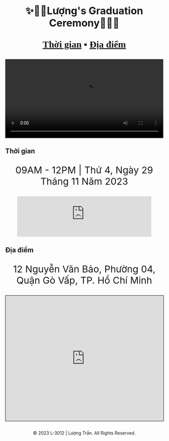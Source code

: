 <style>
.title-event {
    font-size:32px;
    font-weight: bolder;
}
/* CSS reponsive mobile */
@media (max-width: 767px) {
  .title-event {
    font-size: 15px;
    margin: 5px;
    font-weight: bolder;
  }

  .countdown {
    width: 100%;
  }
}
</style>

<div class="title-event">
    <p align="center">✨🎈🎉Lượng's Graduation Ceremony🎉🎈✨</p>
</div>
<div align="center" style="font-size: 30px;">
    <p style="font-weight: bold; font-family: Cambria, Cochin, Georgia, Times, 'Times New Roman', serif;'; ">
        <a href="#graduation-time">Thời gian</a> ▪
        <a href="#graduation-address">Địa điểm</a>
    </p>
</div>
<div align="center" class="background-event" width="100%">
 <video autoplay loop width="100%" src="./resource/video/Background_Graduation_Video.mp4"></video>
</div>

<div id="graduation-time" class="graduation-time">
    <h2>Thời gian</h2>
    <p align="center" style="font-size: 30px">09AM - 12PM | Thứ 4, Ngày 29 Tháng 11 Năm 2023</p>
    <div align="center" width="100%">
    <iframe class="countdown" src="https://free.timeanddate.com/countdown/i93ph1vc/n218/cf12/cm0/cu4/ct0/cs0/ca0/co1/cr0/ss0/cac000/cpc000/pcfff/tcbfd2f0/fs100/szw576/szh243/tatL%E1%BB%85%20t%E1%BB%91t%20nghi%E1%BB%87p%20c%E1%BB%A7a%20L%C6%B0%E1%BB%A3ng/tac000/tptTime%20since%20Event%20started%20in/tpc000/iso2023-11-29T00:00:00/bat6/pa20" allowtransparency="true" frameborder="0" width="428" height="129"></iframe>
    </div>
</div>


<div id="graduation-address" class="graduation-address" align="center">
    <h2 align="left">Địa điểm</h2>
    <p style="font-size: 30px">12 Nguyễn Văn Bảo, Phường 04, Quận Gò Vấp, TP. Hồ Chí Minh</p>
    <iframe src="https://www.google.com/maps/embed?pb=!1m18!1m12!1m3!1d3918.8581690910646!2d106.68427047508406!3d10.822164158348325!2m3!1f0!2f0!3f0!3m2!1i1024!2i768!4f13.1!3m3!1m2!1s0x3174deb3ef536f31%3A0x8b7bb8b7c956157b!2zVHLGsOG7nW5nIMSQ4bqhaSBo4buNYyBDw7RuZyBuZ2hp4buHcCBUUC5IQ00!5e0!3m2!1svi!2s!4v1699360353683!5m2!1svi!2s" width="100%" height="400" style="border: solid black 1px;" allowfullscreen="" loading="lazy" referrerpolicy="no-referrer-when-downgrade"></iframe>
</div>
<h2></h2>
<!-- Footer -->
<div class="footer" height="60px" align="center" style="margin-bottom: 0px;">
    <p>© 2023 L-3012 | Lượng Trần. All Rights Reserved.</p>
</div>